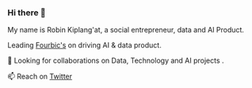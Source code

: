 ### Hi there 👋

My name is Robin Kiplang'at, a social entrepreneur, data and AI Product.  


<!--
**robinkiplangat/RobinKiplangat/** is a ✨ _special_ ✨ repository because its `README.md` (this file) appears on your GitHub profile. -->
Leading [Fourbic's](https://github.com/fourbic) on driving AI & data product.

🤔 Looking for collaborations on Data, Technology and AI projects .   


 📫 Reach on [Twitter](https://x.com/RobinKiplangat)
 
<!--[black_white_Robin](https://user-images.githubusercontent.com/5486449/110309607-9e633300-8012-11eb-9cbb-75d5a4370662.jpg) -->

